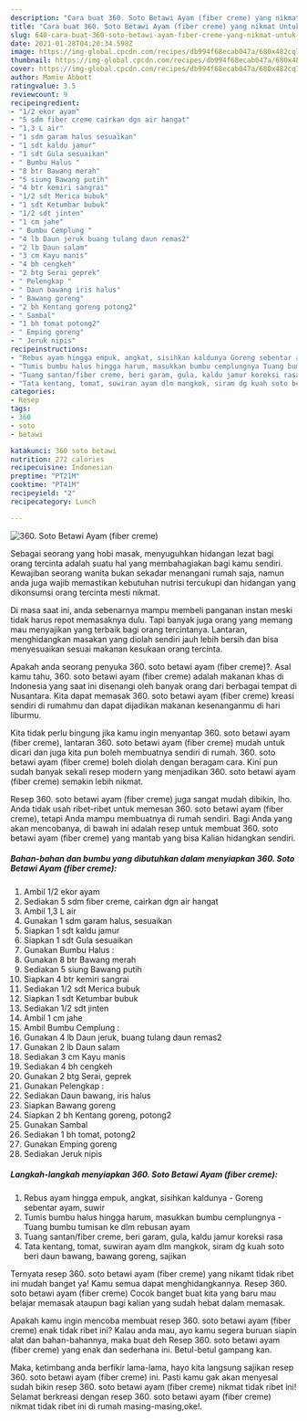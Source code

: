 ```yaml
---
description: "Cara buat 360. Soto Betawi Ayam (fiber creme) yang nikmat Untuk Jualan"
title: "Cara buat 360. Soto Betawi Ayam (fiber creme) yang nikmat Untuk Jualan"
slug: 640-cara-buat-360-soto-betawi-ayam-fiber-creme-yang-nikmat-untuk-jualan
date: 2021-01-28T04:20:34.598Z
image: https://img-global.cpcdn.com/recipes/db994f68ecab047a/680x482cq70/360-soto-betawi-ayam-fiber-creme-foto-resep-utama.jpg
thumbnail: https://img-global.cpcdn.com/recipes/db994f68ecab047a/680x482cq70/360-soto-betawi-ayam-fiber-creme-foto-resep-utama.jpg
cover: https://img-global.cpcdn.com/recipes/db994f68ecab047a/680x482cq70/360-soto-betawi-ayam-fiber-creme-foto-resep-utama.jpg
author: Mamie Abbott
ratingvalue: 3.5
reviewcount: 9
recipeingredient:
- "1/2 ekor ayam"
- "5 sdm fiber creme cairkan dgn air hangat"
- "1,3 L air"
- "1 sdm garam halus sesuaikan"
- "1 sdt kaldu jamur"
- "1 sdt Gula sesuaikan"
- " Bumbu Halus "
- "8 btr Bawang merah"
- "5 siung Bawang putih"
- "4 btr kemiri sangrai"
- "1/2 sdt Merica bubuk"
- "1 sdt Ketumbar bubuk"
- "1/2 sdt jinten"
- "1 cm jahe"
- " Bumbu Cemplung "
- "4 lb Daun jeruk buang tulang daun remas2"
- "2 lb Daun salam"
- "3 cm Kayu manis"
- "4 bh cengkeh"
- "2 btg Serai geprek"
- " Pelengkap "
- " Daun bawang iris halus"
- " Bawang goreng"
- "2 bh Kentang goreng potong2"
- " Sambal"
- "1 bh tomat potong2"
- " Emping goreng"
- " Jeruk nipis"
recipeinstructions:
- "Rebus ayam hingga empuk, angkat, sisihkan kaldunya Goreng sebentar ayam, suwir"
- "Tumis bumbu halus hingga harum, masukkan bumbu cemplungnya Tuang bumbu tumisan ke dlm rebusan ayam"
- "Tuang santan/fiber creme, beri garam, gula, kaldu jamur koreksi rasa"
- "Tata kentang, tomat, suwiran ayam dlm mangkok, siram dg kuah soto beri daun bawang, bawang goreng, sajikan"
categories:
- Resep
tags:
- 360
- soto
- betawi

katakunci: 360 soto betawi 
nutrition: 272 calories
recipecuisine: Indonesian
preptime: "PT21M"
cooktime: "PT41M"
recipeyield: "2"
recipecategory: Lunch

---
```



![360. Soto Betawi Ayam (fiber creme)](https://img-global.cpcdn.com/recipes/db994f68ecab047a/680x482cq70/360-soto-betawi-ayam-fiber-creme-foto-resep-utama.jpg)

Sebagai seorang yang hobi masak, menyuguhkan hidangan lezat bagi orang tercinta adalah suatu hal yang membahagiakan bagi kamu sendiri. Kewajiban seorang  wanita bukan sekadar menangani rumah saja, namun anda juga wajib memastikan kebutuhan nutrisi tercukupi dan hidangan yang dikonsumsi orang tercinta mesti nikmat.

Di masa  saat ini, anda sebenarnya mampu membeli panganan instan meski tidak harus repot memasaknya dulu. Tapi banyak juga orang yang memang mau menyajikan yang terbaik bagi orang tercintanya. Lantaran, menghidangkan masakan yang diolah sendiri jauh lebih bersih dan bisa menyesuaikan sesuai makanan kesukaan orang tercinta. 



Apakah anda seorang penyuka 360. soto betawi ayam (fiber creme)?. Asal kamu tahu, 360. soto betawi ayam (fiber creme) adalah makanan khas di Indonesia yang saat ini disenangi oleh banyak orang dari berbagai tempat di Nusantara. Kita dapat memasak 360. soto betawi ayam (fiber creme) kreasi sendiri di rumahmu dan dapat dijadikan makanan kesenanganmu di hari liburmu.

Kita tidak perlu bingung jika kamu ingin menyantap 360. soto betawi ayam (fiber creme), lantaran 360. soto betawi ayam (fiber creme) mudah untuk dicari dan juga kita pun boleh membuatnya sendiri di rumah. 360. soto betawi ayam (fiber creme) boleh diolah dengan beragam cara. Kini pun sudah banyak sekali resep modern yang menjadikan 360. soto betawi ayam (fiber creme) semakin lebih nikmat.

Resep 360. soto betawi ayam (fiber creme) juga sangat mudah dibikin, lho. Anda tidak usah ribet-ribet untuk memesan 360. soto betawi ayam (fiber creme), tetapi Anda mampu membuatnya di rumah sendiri. Bagi Anda yang akan mencobanya, di bawah ini adalah resep untuk membuat 360. soto betawi ayam (fiber creme) yang mantab yang bisa Kalian hidangkan sendiri.

<!--inarticleads1-->

##### Bahan-bahan dan bumbu yang dibutuhkan dalam menyiapkan 360. Soto Betawi Ayam (fiber creme):

1. Ambil 1/2 ekor ayam
1. Sediakan 5 sdm fiber creme, cairkan dgn air hangat
1. Ambil 1,3 L air
1. Gunakan 1 sdm garam halus, sesuaikan
1. Siapkan 1 sdt kaldu jamur
1. Siapkan 1 sdt Gula sesuaikan
1. Gunakan  Bumbu Halus :
1. Gunakan 8 btr Bawang merah
1. Sediakan 5 siung Bawang putih
1. Siapkan 4 btr kemiri sangrai
1. Sediakan 1/2 sdt Merica bubuk
1. Siapkan 1 sdt Ketumbar bubuk
1. Sediakan 1/2 sdt jinten
1. Ambil 1 cm jahe
1. Ambil  Bumbu Cemplung :
1. Gunakan 4 lb Daun jeruk, buang tulang daun remas2
1. Gunakan 2 lb Daun salam
1. Sediakan 3 cm Kayu manis
1. Sediakan 4 bh cengkeh
1. Gunakan 2 btg Serai, geprek
1. Gunakan  Pelengkap :
1. Sediakan  Daun bawang, iris halus
1. Siapkan  Bawang goreng
1. Siapkan 2 bh Kentang goreng, potong2
1. Gunakan  Sambal
1. Sediakan 1 bh tomat, potong2
1. Gunakan  Emping goreng
1. Sediakan  Jeruk nipis




<!--inarticleads2-->

##### Langkah-langkah menyiapkan 360. Soto Betawi Ayam (fiber creme):

1. Rebus ayam hingga empuk, angkat, sisihkan kaldunya - Goreng sebentar ayam, suwir
1. Tumis bumbu halus hingga harum, masukkan bumbu cemplungnya - Tuang bumbu tumisan ke dlm rebusan ayam
1. Tuang santan/fiber creme, beri garam, gula, kaldu jamur koreksi rasa
1. Tata kentang, tomat, suwiran ayam dlm mangkok, siram dg kuah soto beri daun bawang, bawang goreng, sajikan




Ternyata resep 360. soto betawi ayam (fiber creme) yang nikamt tidak ribet ini mudah banget ya! Kamu semua dapat menghidangkannya. Resep 360. soto betawi ayam (fiber creme) Cocok banget buat kita yang baru mau belajar memasak ataupun bagi kalian yang sudah hebat dalam memasak.

Apakah kamu ingin mencoba membuat resep 360. soto betawi ayam (fiber creme) enak tidak ribet ini? Kalau anda mau, ayo kamu segera buruan siapin alat dan bahan-bahannya, maka buat deh Resep 360. soto betawi ayam (fiber creme) yang enak dan sederhana ini. Betul-betul gampang kan. 

Maka, ketimbang anda berfikir lama-lama, hayo kita langsung sajikan resep 360. soto betawi ayam (fiber creme) ini. Pasti kamu gak akan menyesal sudah bikin resep 360. soto betawi ayam (fiber creme) nikmat tidak ribet ini! Selamat berkreasi dengan resep 360. soto betawi ayam (fiber creme) nikmat tidak ribet ini di rumah masing-masing,oke!.


